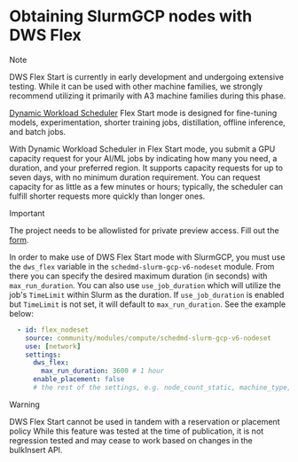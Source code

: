 # Obtaining SlurmGCP nodes with DWS Flex

> [!NOTE]
> DWS Flex Start is currently in early development and undergoing extensive testing. While it
> can be used with other machine families, we strongly recommend utilizing it primarily with
> A3 machine families during this phase.

[Dynamic Workload Scheduler](https://cloud.google.com/blog/products/compute/introducing-dynamic-workload-scheduler) Flex Start mode is designed for fine-tuning models, experimentation, shorter training jobs, distillation, offline inference, and batch jobs.

With Dynamic Workload Scheduler in Flex Start mode, you submit a GPU capacity request for your AI/ML jobs by indicating how many you need, a duration, and your preferred region. It supports capacity requests for up to seven days, with no minimum duration requirement. You can request capacity for as little as a few minutes or hours; typically, the scheduler can fulfill shorter requests more quickly than longer ones.

> [!IMPORTANT]  
> The project needs to be allowlisted for private preview access.
> Fill out the [form](https://docs.google.com/forms/d/1etaaXMW9jJUTTxfUC7TIIMttLWT5H-3Q8_3-sG6vwKk/edit).

In order to make use of DWS Flex Start mode with SlurmGCP, you must use the `dws_flex` variable in the `schedmd-slurm-gcp-v6-nodeset` module. From there you can specify the desired maximum duration (in seconds) with `max_run_duration`. You can also use `use_job_duration` which will utilize the job's `TimeLimit` within Slurm as the duration. If `use_job_duration` is enabled but `TimeLimit` is not set, it will default to `max_run_duration`. See the example below:

```yaml
  - id: flex_nodeset
    source: community/modules/compute/schedmd-slurm-gcp-v6-nodeset
    use: [network]
    settings:
      dws_flex:
        max_run_duration: 3600 # 1 hour
      enable_placement: false
      # the rest of the settings, e.g. node_count_static, machine_type, additional_disks, etc.
```

> [!WARNING]
> DWS Flex Start cannot be used in tandem with a reservation or placement policy
> While this feature was tested at the time of publication, it is not regression tested and may cease to work based on changes in the bulkInsert API.
